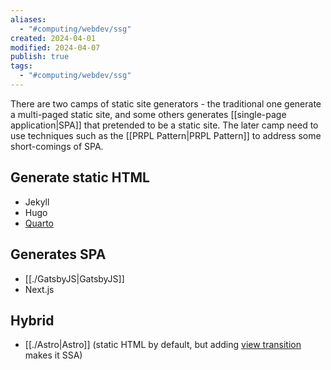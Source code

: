 ```yaml
---
aliases:
  - "#computing/webdev/ssg"
created: 2024-04-01
modified: 2024-04-07
publish: true
tags:
  - "#computing/webdev/ssg"
---
```


There are two camps of static site generators - the traditional one generate a multi-paged static site, and some others generates [[single-page application|SPA]] that pretended to be a static site. The later camp need to use techniques such as the [[PRPL Pattern|PRPL Pattern]] to address some short-comings of SPA.

## Generate static HTML
- Jekyll
- Hugo
- [Quarto](https://quarto.org/)

## Generates SPA
- [[./GatsbyJS|GatsbyJS]]
- Next.js

## Hybrid
- [[./Astro|Astro]] (static HTML by default, but adding [view transition](https://docs.astro.build/en/guides/view-transitions) makes it SSA)